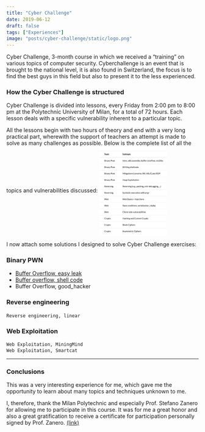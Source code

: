 ```yaml
---
title: "Cyber Challenge"
date: 2019-06-12
draft: false
tags: ["Experiences"]
image: "posts/cyber-challenge/static/logo.png"
---
```


Cyber Challenge, 3-month course in which we received a “training” on various topics of computer security.
Cyberchallenge is an event that is brought to the national level, it is also found in Switzerland, the focus is to find the best guys in this field but also to present it to the less experienced.

### How the Cyber Challenge is structured

Cyber ​​Challenge is divided into lessons, every Friday from 2:00 pm to 8:00 pm at the Polytechnic University of Milan, for a total of 72 hours.
Each lesson deals with a specific vulnerability inherent to a particular topic.

All the lessons begin with two hours of theory and end with a very long practical part, wherewith the support of teachers an attempt is made to solve as many challenges as possible.
Below is the complete list of all the topics and vulnerabilities discussed:
<img src="static/summary.png" width="35%" height="35%" align="center" class="center">


I now attach some solutions I designed to solve Cyber ​​Challenge exercises:

### Binary PWN

* [Buffer Overflow, easy leak](pages/cyber-challenge/easy-leak/)
* [Buffer overflow, shell code](pages/cyber-challenge/shell-code/)
* Buffer Overflow, good_hacker

### Reverse engineering

    Reverse engineering, linear

### Web Exploitation

    Web Exploitation, MiningMind
    Web Exploitation, Smartcat

<hr>

### Conclusions
This was a very interesting experience for me, which gave me the opportunity to learn about many topics and techniques unknown to me.

I, therefore, thank the Milan Polytechnic and especially Prof. Stefano Zanero for allowing me to participate in this course.
It was for me a great honor and also a great gratification to receive a certificate for participation personally signed by Prof. Zanero. [(link)](static/cert/cyberchallenge.pdf)
